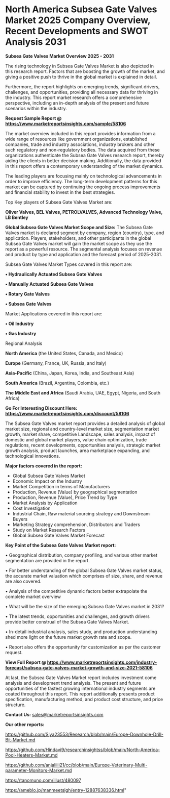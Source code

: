# North America Subsea Gate Valves Market 2025 Company Overview, Recent Developments and SWOT Analysis 2031

<Strong> Subsea Gate Valves Market Overview 2025 - 2031</strong>

The rising technology in Subsea Gate Valves Market is also depicted in this research report. Factors that are boosting the growth of the market, and giving a positive push to thrive in the global market is explained in detail.

Furthermore, the report highlights on emerging trends, significant drivers, challenges, and opportunities, providing all necessary data for thriving in the industry. This report market research offers a comprehensive perspective, including an in-depth analysis of the present and future scenarios within the industry.

<strong>Request Sample Report @ <a href=https://www.marketreportsinsights.com/sample/58106>https://www.marketreportsinsights.com/sample/58106</a></strong>

The market overview included in this report provides information from a wide range of resources like government organizations, established companies, trade and industry associations, industry brokers and other such regulatory and non-regulatory bodies. The data acquired from these organizations authenticate the Subsea Gate Valves research report, thereby aiding the clients in better decision making. Additionally, the data provided in this report offers a contemporary understanding of the market dynamics.

The leading players are focusing mainly on technological advancements in order to improve efficiency. The long-term development patterns for this market can be captured by continuing the ongoing process improvements and financial stability to invest in the best strategies.

Top Key players of Subsea Gate Valves Market are:

<strong>Oliver Valves, BEL Valves, PETROLVALVES, Advanced Technology Valve, LB Bentley</strong>

<strong><b>Global Subsea Gate Valves Market Scope and Size:</b></strong>
The Subsea Gate Valves market is declared segment by company, region (country), type, and application. Players, stakeholders, and other participants in the global Subsea Gate Valves market will gain the market scope as they use the report as a powerful resource. The segmental analysis focuses on revenue and product by type and application and the forecast period of 2025-2031.

Subsea Gate Valves Market Types covered in this report are:

<strong>• Hydraulically Actuated Subsea Gate Valves

• Manually Actuated Subsea Gate Valves

• Rotary Gate Valves

• Subsea Gate Valves</strong>

Market Applications covered in this report are:

<strong>• Oil Industry

• Gas Industry</strong> 

Regional Analysis

<strong>North America</strong> (the United States, Canada, and Mexico)

<strong>Europe</strong> (Germany, France, UK, Russia, and Italy)

<strong>Asia-Pacific</strong> (China, Japan, Korea, India, and Southeast Asia)

<strong>South America</strong> (Brazil, Argentina, Colombia, etc.)

<strong>The Middle East and Africa</strong> (Saudi Arabia, UAE, Egypt, Nigeria, and South Africa)

<strong>Go For Interesting Discount Here: <a href=https://www.marketreportsinsights.com/discount/58106>https://www.marketreportsinsights.com/discount/58106</a></strong>

The Subsea Gate Valves market report provides a detailed analysis of global market size, regional and country-level market size, segmentation market growth, market share, competitive Landscape, sales analysis, impact of domestic and global market players, value chain optimization, trade regulations, recent developments, opportunities analysis, strategic market growth analysis, product launches, area marketplace expanding, and technological innovations.

<strong><b>Major factors covered in the report:</b></strong>
<ul>
  <li>Global Subsea Gate Valves Market </li>
  <li>Economic Impact on the Industry</li>
  <li>Market Competition in terms of Manufacturers</li>
  <li>Production, Revenue (Value) by geographical segmentation</li>
  <li>Production, Revenue (Value), Price Trend by Type</li>
  <li>Market Analysis by Application</li>
  <li>Cost Investigation</li>
  <li>Industrial Chain, Raw material sourcing strategy and Downstream Buyers</li>
  <li>Marketing Strategy comprehension, Distributors and Traders</li>
  <li>Study on Market Research Factors</li>
  <li>Global Subsea Gate Valves Market Forecast</li>
</ul>

<strong><b>Key Point of the Subsea Gate Valves Market report:</b></strong>

• Geographical distribution, company profiling, and various other market segmentation are provided in the report.

• For better understanding of the global Subsea Gate Valves market status, the accurate market valuation which comprises of size, share, and revenue are also covered.

• Analysis of the competitive dynamic factors better extrapolate the complete market overview

• What will be the size of the emerging Subsea Gate Valves market in 2031?

• The latest trends, opportunities and challenges, and growth drivers provide better construal of the Subsea Gate Valves Market.

• In-detail industrial analysis, sales study, and production understanding shed more light on the future market growth rate and scope.

• Report also offers the opportunity for customization as per the customer request.

<strong><b>View Full Report @ <a href=https://www.marketreportsinsights.com/industry-forecast/subsea-gate-valves-market-growth-and-size-2021-58106>https://www.marketreportsinsights.com/industry-forecast/subsea-gate-valves-market-growth-and-size-2021-58106</a></b></strong>


At last, the Subsea Gate Valves Market report includes investment come analysis and development trend analysis. The present and future opportunities of the fastest growing international industry segments are coated throughout this report. This report additionally presents product specification, manufacturing method, and product cost structure, and price structure.

<strong>Contact Us:</strong>
sales@marketreportsinsights.com

<strong>Our other reports:</strong>

<a href=https://github.com/Siya23553/Research/blob/main/Europe-Downhole-Drill-Bit-Market.md>https://github.com/Siya23553/Research/blob/main/Europe-Downhole-Drill-Bit-Market.md</a>

<a href=https://github.com/Hindavi9/researchinsightss/blob/main/North-America-Pool-Heaters-Market.md>https://github.com/Hindavi9/researchinsightss/blob/main/North-America-Pool-Heaters-Market.md</a>

<a href=https://github.com/anjaliiii21/cc/blob/main/Europe-Veterinary-Multi-parameter-Monitors-Market.md>https://github.com/anjaliiii21/cc/blob/main/Europe-Veterinary-Multi-parameter-Monitors-Market.md</a>

<a href=https://tanomuno.com/illust/480097>https://tanomuno.com/illust/480097</a>

<a href=https://ameblo.jp/manmeetsigh/entry-12887638336.html>https://ameblo.jp/manmeetsigh/entry-12887638336.html</a>"
